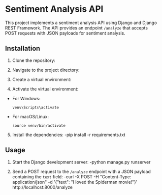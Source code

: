 # Sentiment Analysis API

This project implements a sentiment analysis API using Django and Django REST Framework. The API provides an endpoint `/analyze` that accepts POST requests with JSON payloads for sentiment analysis.

## Installation

1. Clone the repository:

2. Navigate to the project directory:

3. Create a virtual environment:

4. Activate the virtual environment:
- For Windows:
  ```
  venv\Scripts\activate
  ```
- For macOS/Linux:
  ```
  source venv/bin/activate
  ```

5. Install the dependencies:
-pip install -r requirements.txt


## Usage

1. Start the Django development server:
-python manage.py runserver


2. Send a POST request to the `/analyze` endpoint with a JSON payload containing the `text` field:
-curl -X POST -H "Content-Type: application/json" -d '{"text": "I loved the Spiderman movie!"}' http://localhost:8000/analyze